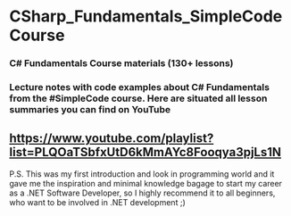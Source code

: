# CSharp_Fundamentals_SimpleCodeCourse
### C# Fundamentals Course materials (130+ lessons)
### Lecture notes with code examples about C# Fundamentals from the #SimpleCode course. Here are situated all lesson summaries you can find on YouTube
## https://www.youtube.com/playlist?list=PLQOaTSbfxUtD6kMmAYc8Fooqya3pjLs1N

P.S. This was my first introduction and look in programming world and it gave me the inspiration and minimal knowledge bagage to start my career as a .NET Software Developer, so I highly recommend it to all beginners, who want to be involved in .NET development ;)
